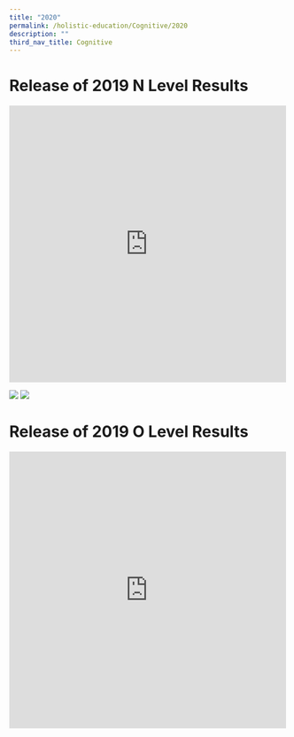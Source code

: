 ```yaml
---
title: "2020"
permalink: /holistic-education/Cognitive/2020
description: ""
third_nav_title: Cognitive
---
```

# Release of 2019 N Level Results

<iframe allowfullscreen="true" height="500" width="500" frameborder="0" src="https://docs.google.com/presentation/d/e/2PACX-1vQMbbx1208KMwEgnSxr8wda8jPj_rQtM1P40wJ_HkivYs40bNK2kU9_bifG-CnPawqZjBlaa_m-9c0C/embed?start=true&amp;loop=true&amp;delayms=3000"></iframe>

![](/images/N%20lvl%202020.png)
![](/images/N%20lvl%202020%202.png)

# Release of 2019 O Level Results

<iframe allowfullscreen="true" height="500" width="500" frameborder="0" src="https://docs.google.com/presentation/d/e/2PACX-1vTsN431lwsJPM_LqDm3XMiyEs_VcDlQ8oLsT7PDk7mR-MFDwYSzKkQiwKnDpDtRQ5-lTwLTMmZrvd4w/embed?start=true&amp;loop=true&amp;delayms=3000"></iframe>
